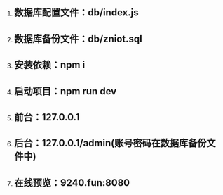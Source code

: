 1. ## 数据库配置文件：db/index.js
2. ## 数据库备份文件：db/zniot.sql
3. ## 安装依赖：npm i
4. ## 启动项目：npm run dev
5. ## 前台：127.0.0.1
6. ## 后台：127.0.0.1/admin(账号密码在数据库备份文件中)
7. ## 在线预览：9240.fun:8080
